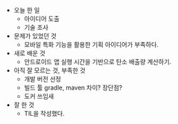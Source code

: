 - 오늘 한 일
    - 아이디어 도출
    - 기술 조사
- 문제가 있었던 것
    - 모바일 특화 기능을 활용한 기획 아이디어가 부족하다.
- 새로 배운 것
    - 안드로이드 앱 실행 시간을 기반으로 탄소 배출량 계산하기.
- 아직 잘 모르는 것, 부족한 것
    - 개발 버전 선정
    - 빌드 툴 gradle, maven 차이? 장단점?
    - 도커 쓰임새
- 잘 한 것
    - TIL을 작성했다.